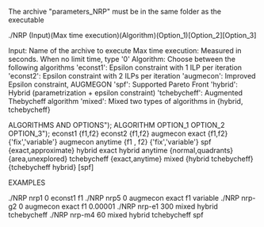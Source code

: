 The archive "parameters_NRP" must be in the same folder as the executable


./NRP (Input)(Max time execution)(Algorithm)(Option_1)[Option_2][Option_3]

Input: Name of the archive to execute
Max time execution: Measured in seconds. When no limit time, type '0'
Algorithm: Choose between the following algorithms
  'econst1': Epsilon constraint with 1 ILP per iteration
  'econst2': Epsilon constraint with 2 ILPs per iteration
  'augmecon': Improved Epsilon constraint, AUGMEGON
  'spf': Supported Pareto Front
  'hybrid': Hybrid (parametrization + epsilon constraint)
  'tchebycheff': Augmented Thebycheff algorithm
  'mixed': Mixed two types of algorithms in {hybrid, tchebycheff}

ALGORITHMS AND OPTIONS");
	ALGORITHM  OPTION_1  OPTION_2  OPTION_3");
		econst1 {f1,f2}
		econst2 {f1,f2}
		augmecon exact {f1,f2} {'fix','variable'}
		augmecon anytime {f1 , f2} {'fix','variable'}
		spf {exact,approximate}	
		hybrid exact
		hybrid anytime {normal,quadrants} {area,unexplored}
		tchebycheff {exact,anytime}	
		mixed {hybrid tchebycheff} {tchebycheff hybrid} [spf]


EXAMPLES

./NRP nrp1 0 econst1 f1
./NRP nrp5 0 augmecon exact f1 variable
./NRP nrp-g2 0 augmecon exact f1 0.00001
./NRP nrp-e1 300 mixed hybrid tchebycheff
./NRP nrp-m4 60 mixed hybrid tchebycheff spf



